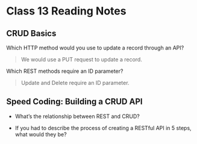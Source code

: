 # Class 13 Reading Notes

## CRUD Basics

Which HTTP method would you use to update a record through an API?

> We would use a PUT request to update a record.

Which REST methods require an ID parameter?

> Update and Delete require an ID parameter.

## Speed Coding: Building a CRUD API

- What’s the relationship between REST and CRUD?

>

- If you had to describe the process of creating a RESTful API in 5 steps, what would they be?

>